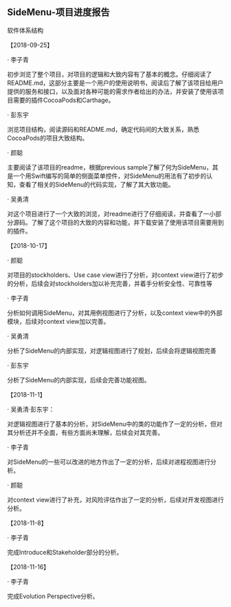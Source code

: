 ## SideMenu-项目进度报告
软件体系结构

【2018-09-25】

· 李子青

初步浏览了整个项目，对项目的逻辑和大致内容有了基本的概念。仔细阅读了README.md，这部分主要是一个用户的使用说明书，阅读后了解了该项目给用户提供的服务和接口，以及面对各种可能的需求作者给出的办法，并安装了使用该项目需要的插件CocoaPods和Carthage。

· 彭东宇

浏览项目结构，阅读源码和README.md，确定代码间的大致关系，熟悉CocoaPods的项目大致结构。


· 颜聪

主要阅读了该项目的readme，根据previous sample了解了何为SideMenu，其是一个用Swift编写的简单的侧面菜单控件，对SideMenu的用法有了初步的认知，查看了相关的SideMenu的代码实现，了解了其大致功能。

· 吴勇清

对这个项目进行了一个大致的浏览，对readme进行了仔细阅读，并查看了一小部分源码。了解了这个项目的大致的内容和功能，并下载安装了使用该项目需要用到的插件。




【2018-10-17】

· 颜聪

对项目的stockholders、Use case view进行了分析，对context view进行了初步的分析，后续会对stockholders加以补充完善，并着手分析安全性、可靠性等

· 李子青

分析如何调用SideMenu，对其用例视图进行了分析，以及context view中的外部模块，后续对context view加以完善。

· 吴勇清

分析了SideMenu的内部实现，对逻辑视图进行了规划，后续会将逻辑视图完善

· 彭东宇

分析了SideMenu的内部实现，后续会完善功能视图。



【2018-11-1】

· 吴勇清·彭东宇：

对逻辑视图进行了基本的分析，对SideMenu中的类的功能作了一定的分析，但对其分析还并不全面，有些方面尚未理解，后续会对其完善。

· 李子青

对SideMenu的一些可以改进的地方作出了一定的分析，后续对进程视图进行分析。

· 颜聪

对context view进行了补充，对风险评估作出了一定的分析，后续对开发视图进行分析。


【2018-11-8】

· 李子青

完成Introduce和Stakeholder部分的分析。

【2018-11-16】

· 李子青

完成Evolution Perspective分析。
